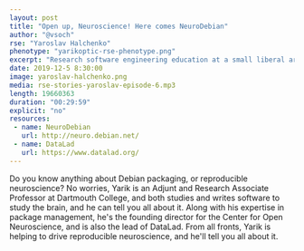 ```yaml
---
layout: post
title: "Open up, Neuroscience! Here comes NeuroDebian"
author: "@vsoch"
rse: "Yaroslav Halchenko"
phenotype: "yarikoptic-rse-phenotype.png"
excerpt: "Research software engineering education at a small liberal arts school"
date: 2019-12-5 8:30:00
image: yaroslav-halchenko.png
media: rse-stories-yaroslav-episode-6.mp3
length: 19660363
duration: "00:29:59"
explicit: "no"
resources:
 - name: NeuroDebian
   url: http://neuro.debian.net/
 - name: DataLad
   url: https://www.datalad.org/
---
```


Do you know anything about Debian packaging, or reproducible neuroscience?
No worries, Yarik is an Adjunt and Research Associate Professor at Dartmouth College, and both studies and writes software to study the brain, and he can tell you all about it.
Along with his expertise in package management, he's the founding director for the Center for Open Neuroscience, and is also the lead of DataLad. From all fronts, Yarik is helping to drive reproducible neuroscience, and he'll tell you all about it.
